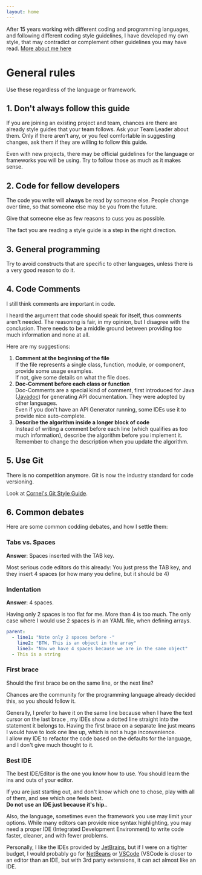 ```yaml
---
layout: home
---
```


After 15 years working with different coding and programming languages, and following different coding style guidelines,
I have developed my own style, that may contradict or complement other guidelines you may have read. 
[More about me here](/about) 

General rules
=============

Use these regardless of the language or framework.

1\. Don't always follow this guide
----------------------------------
If you are joining an existing project and team, chances are there are already style guides that your team follows.
Ask your Team Leader about them. Only if there aren't any, or you feel comfortable in suggesting changes, 
ask them if they are willing to follow this guide.

Even with new projects, there may be official guidelines for the language or frameworks you will be using. Try to follow those as much as it makes sense.


2\. Code for fellow developers
------------------------------
The code you write will **always** be read by someone else. People change over time, so that someone else may be you from the future.

Give that someone else as few reasons to cuss you as possible. 

The fact you are reading a style guide is a step in the right direction.


3\. General programming
-----------------------
Try to avoid constructs that are specific to other languages, unless there is a very good reason to do it.

4\. Code Comments
-----------------
I still think comments are important in code. 

I heard the argument that code should speak for itself, thus comments aren't needed. The reasoning is fair, in my opinion, but I disagree with the conclusion. There needs to be a middle ground between providing too much information and none at all. 

Here are my suggestions:

1. **Comment at the beginning of the file**  
If the file represents a single class, function, module, or component, provide some usage examples.  
If not, give some details on what the file does.
2. **Doc-Comment before each class or function**  
Doc-Comments are a special kind of comment, first introduced for Java ([Javadoc](https://en.wikipedia.org/wiki/Javadoc)) for generating API documentation. They were adopted by other languages.  
Even if you don't have an API Generator running, some IDEs use it to provide nice auto-complete.
3. **Describe the algorithm inside a longer block of code**  
Instead of writing a comment before each line (which qualifies as too much information), describe the algorithm before you implement it. Remember to change the description when you update the algorithm.


5\. Use Git
-----------
There is no competition anymore. Git is now the industry standard for code versioning. 

Look at [Cornel's Git Style Guide](/guides/git).

6\. Common debates
------------------

Here are some common codding debates, and how I settle them:

### Tabs vs. Spaces
**Answer**: Spaces inserted with the TAB key.

Most serious code editors do this already: You just press the TAB key, and they insert 4 spaces (or how many you define, but it should be 4)

### Indentation
**Answer**: 4 spaces.

Having only 2 spaces is too flat for me. More than 4 is too much.
The only case where I would use 2 spaces is in an YAML file, when defining arrays.

```yaml
parent:
  - line1: "Note only 2 spaces before -"
    line2: "BTW, This is an object in the array"
    line3: "Now we have 4 spaces because we are in the same object"
  - This is a string
```

### First brace
Should the first brace be on the same line, or the next line?

Chances are the community for the programming language already decided this, so you should follow it.
  
Generally, I prefer to have it on the same line because when I have the text cursor on the last brace , my IDEs show a dotted line straight into the statement it belongs to. Having the first brace on a separate line just means I would have to look one line up, which is not a huge inconvenience.  
I allow my IDE to refactor the code based on the defaults for the language, and I don't give much thought to it.

### Best IDE
The best IDE/Editor is the one you know how to use. You should learn the ins and outs of your editor. 

If you are just starting out, and don't know which one to chose, play with all of them, and see which one feels best.  
**Do not use an IDE just because it's hip.**.

Also, the language, sometimes even the framework you use may limit your options. While many editors can provide nice syntax highlighting, you may need a proper IDE (Integrated Development Environment) to write code faster, cleaner, and with fewer problems.

Personally, I like the IDEs provided by [JetBrains](https://www.jetbrains.com/), but if I were on a tighter budget, I would probably go for [NetBeans](https://netbeans.org/) or [VSCode](https://code.visualstudio.com/) (VSCode is closer to an editor than an IDE, but with 3rd party extensions, it can act almost like an IDE.